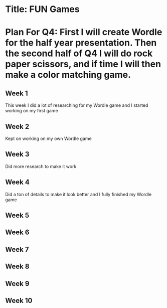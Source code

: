 # Title: FUN Games

# Plan For Q4: First I will create Wordle for the half year presentation. Then the second half of Q4 I will do rock paper scissors, and if time I will then make a color matching game.

## Week 1
This week I did a lot of researching for my Wordle game and I started working on my first game

## Week 2 
Kept on working on my own Wordle game
## Week 3
Did more research to make it work 
## Week 4
Did a ton of details to make it look better and I fully finished my Wordle game
## Week 5

## Week 6

## Week 7

## Week 8

## Week 9

## Week 10

